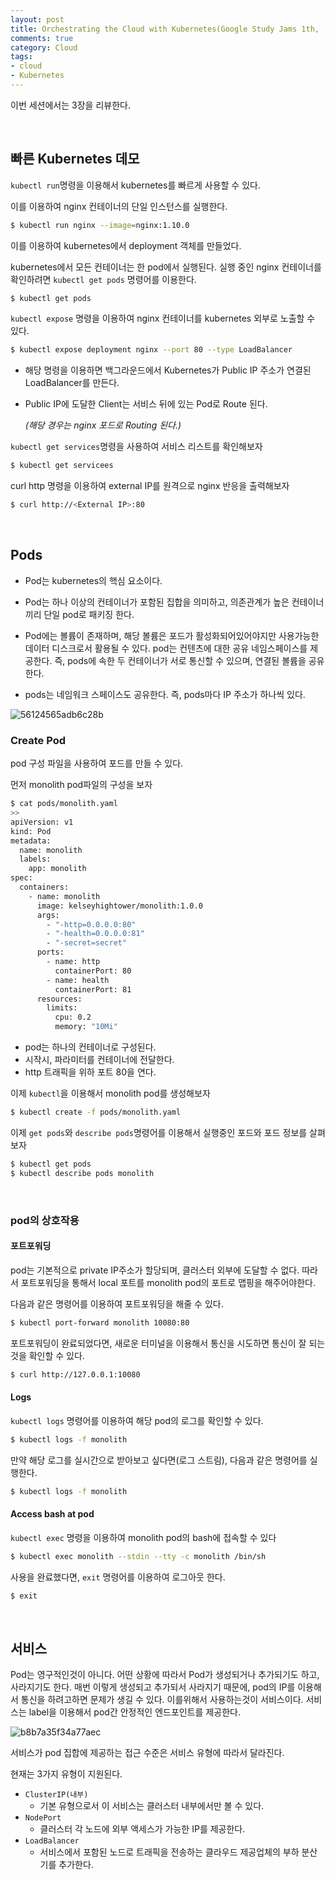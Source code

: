 ```yaml
---
layout: post
title: Orchestrating the Cloud with Kubernetes(Google Study Jams 1th,  Kubernetes in the Google Cloud)
comments: true
category: Cloud
tags:
- cloud
- Kubernetes
---
```


이번 세션에서는 3장을 리뷰한다.

​    

## 빠른 Kubernetes 데모

`kubectl run`명령을 이용해서 kubernetes를 빠르게 사용할 수 있다.

이를 이용하여 nginx 컨테이너의 단일 인스턴스를 실행한다.

```bash
$ kubectl run nginx --image=nginx:1.10.0
```



이를 이용하여 kubernetes에서 deployment 객체를 만들었다. 

kubernetes에서 모든 컨테이너는 한 pod에서 실행된다. 실행 중인 nginx 컨테이너를 확인하려면 `kubectl get pods` 명령어를 이용한다.

```bash
$ kubectl get pods
```



`kubectl expose` 명령을 이용하여 nginx 컨테이너를 kubernetes 외부로 노출할 수 있다.

```bash
$ kubectl expose deployment nginx --port 80 --type LoadBalancer
```

- 해당 명령을 이용하면 백그라운드에서 Kubernetes가 Public IP 주소가 연결된 LoadBalancer를 만든다.

- Public IP에 도달한 Client는 서비스 뒤에 있는 Pod로 Route 된다.

  *(해당 경우는 nginx 포드로 Routing 된다.)*



`kubectl get services`명령을 사용하여 서비스 리스트를 확인해보자

```bash
$ kubectl get servicees
```



curl http 명령을 이용하여 external IP를 원격으로 nginx 반응을 출력해보자

```bash
$ curl http://<External IP>:80
```

​    

## Pods

- Pod는 kubernetes의 핵심 요소이다.

- Pod는 하나 이상의 컨테이너가 포함된 집합을 의미하고, 의존관계가 높은 컨테이너끼리 단일 pod로 패키징 한다.

- Pod에는 볼륨이 존재하며, 해당 볼륨은 포드가 활성화되어있어야지만 사용가능한 데이터 디스크로서 활용될 수 있다. pod는 컨텐츠에 대한 공유 네임스페이스를 제공한다. 즉, pods에 속한 두 컨테이너가 서로 통신할 수 있으며, 연결된 볼륨을 공유한다.

- pods는 네임워크 스페이스도 공유한다. 즉, pods마다 IP 주소가 하나씩 있다.



![56124565adb6c28b](https://user-images.githubusercontent.com/13328380/51085557-9aaf2b00-177e-11e9-8914-ce89f7c06d81.png)



### Create Pod

pod 구성 파일을 사용하여 포드를 만들 수 있다.

먼저 monolith pod파일의 구성을 보자

```bash
$ cat pods/monolith.yaml
>>
apiVersion: v1
kind: Pod
metadata:
  name: monolith
  labels:
    app: monolith
spec:
  containers:
    - name: monolith
      image: kelseyhightower/monolith:1.0.0
      args:
        - "-http=0.0.0.0:80"
        - "-health=0.0.0.0:81"
        - "-secret=secret"
      ports:
        - name: http
          containerPort: 80
        - name: health
          containerPort: 81
      resources:
        limits:
          cpu: 0.2
          memory: "10Mi"
```



- pod는 하나의 컨테이너로 구성된다.
- 시작시, 파라미터를 컨테이너에 전달한다.
- http 트래픽을 위하 포트 80을 연다.



이제 `kubectl`을 이용해서 monolith pod를 생성해보자

```bash
$ kubectl create -f pods/monolith.yaml
```



이제 `get pods`와 `describe pods`명령어를 이용해서 실행중인 포드와 포드 정보를 살펴보자

```bash
$ kubectl get pods
$ kubectl describe pods monolith
```

​    

### pod의 상호작용

#### 포트포워딩

pod는 기본적으로 private IP주소가 할당되며, 클러스터 외부에 도달할 수 없다. 따라서 포트포워딩을 통해서 local 포트를 monolith pod의 포트로 맵핑을 해주어야한다.

다음과 같은 명령어를 이용하여 포트포워딩을 해줄 수 있다.

```bash
$ kubectl port-forward monolith 10080:80
```



포트포워딩이 완료되었다면, 새로운 터미널을 이용해서 통신을 시도하면 통신이 잘 되는 것을 확인할 수 있다.

```bash
$ curl http://127.0.0.1:10080
```



#### Logs

`kubectl logs` 명령어를 이용하여 해당 pod의 로그를 확인할 수 있다.

```bash
$ kubectl logs -f monolith
```



만약 해당 로그를 실시간으로 받아보고 싶다면(로그 스트림), 다음과 같은 명령어를 실행한다.

```bash
$ kubectl logs -f monolith
```



#### Access bash at pod

`kubectl exec` 명령을 이용하여 monolith pod의 bash에 접속할 수 있다

```bash
$ kubectl exec monolith --stdin --tty -c monolith /bin/sh
```



사용을 완료했다면, `exit` 명령어를 이용하여 로그아웃 한다.

```bash
$ exit
```



​    

## 서비스

Pod는 영구적인것이 아니다. 어떤 상황에 따라서 Pod가 생성되거나 추가되기도 하고, 사라지기도 한다. 매번 이렇게 생성되고 추가되서 사라지기 때문에, pod의 IP를 이용해서 통신을 하려고하면 문제가 생길 수 있다. 이를위해서 사용하는것이 서비스이다. 서비스는 label을 이용해서 pod간 안정적인 엔드포인트를 제공한다.



![b8b7a35f34a77aec](https://user-images.githubusercontent.com/13328380/51085671-fb8b3300-177f-11e9-8905-2e0381fb71d9.png)



서비스가 pod 집합에 제공하는 접근 수준은 서비스 유형에 따라서 달라진다.

현재는 3가지 유형이 지원된다.

- `ClusterIP(내부)`
  - 기본 유형으로서 이 서비스는 클러스터 내부에서만 볼 수 있다.
- `NodePort`
  - 클러스터 각 노드에 외부 액세스가 가능한 IP를 제공한다.
- `LoadBalancer`
  - 서비스에서 포함된 노드로 트래픽을 전송하는 클라우드 제공업체의 부하 분산기를 추가한다.







